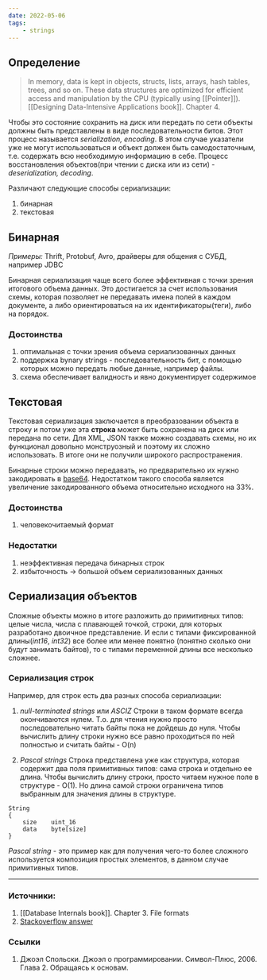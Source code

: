 ```yaml
---
date: 2022-05-06
tags:
    - strings
---
```


## Определение

> In memory, data is kept in objects, structs, lists, arrays, hash tables, trees, and so on. These data structures are optimized for efficient access and manipulation by the CPU (typically using [[Pointer]]). [[Designing Data-Intensive Applications book]]. Chapter 4.


Чтобы это состояние сохранить на диск или передать по сети объекты должны быть представлены в виде последовательности битов. Этот процесс называется *serialization, encoding*. В этом случае указатели уже не могут использоваться и объект должен быть самодостаточным, т.е. содержать всю необходимую информацию в себе. Процесс восстановления объектов(при чтении с диска или из сети) - *deserialization, decoding*. 

Различают следующие способы сериализации:
1. бинарная
1. текстовая

## Бинарная

*Примеры:* Thrift, Protobuf, Avro, драйверы для общения с СУБД, например JDBC

Бинарная сериализация чаще всего более эффективная с точки зрения итогового объема данных. Это достигается за счет использования схемы, которая позволяет не передавать имена полей в каждом документе, а либо ориентироваться на их идентификаторы(теги), либо на порядок.

### Достоинства
1. оптимальная с точки зрения объема сериализованных данных
1. поддержка bynary strings - последовательность бит, с помощью которых можно передать любые данные, например файлы.
1. схема обеспечивает валидность и явно документирует содержимое


## Текстовая

Текстовая сериализация заключается в преобразовании объекта в строку и потом уже эта **строка** может быть сохранена на диск или передана по сети. Для XML, JSON также можно создавать схемы, но их функционал довольно монструозный и поэтому их сложно использовать. В итоге они не получили широкого распространения.

Бинарные строки можно передавать, но предварительно их нужно закодировать в [base64](https://en.wikipedia.org/wiki/Base64). Недостатком такого способа является увеличение закодированного объема относительно исходного на 33%.

### Достоинства
1. человекочитаемый формат

### Недостатки
1. неэффективная передача бинарных строк
1. избыточность -> большой объем сериализованных данных



## Сериализация объектов

Сложные объекты можно в итоге разложить до примитивных типов: целые числа, числа с плавающей точкой, строки, для которых разработано двоичное представление. И если с типами фиксированной длины(_int16_, _int32_) все более или менее понятно (понятно сколько они будут занимать байтов), то с типами переменной длины все несколько сложнее.

### Сериализация строк

Например, для строк есть два разных способа сериализации:

1. _null-terminated strings_ или _ASCIZ_
   Строки в таком формате всегда окончиваются нулем. Т.о. для чтения нужно просто последовательно читать байты пока не дойдешь до нуля. Чтобы вычислить длину строки нужно все равно проходиться по ней полностью и считать байты - O(n)

1. _Pascal strings_
   Строка представлена уже как структура, которая содержит два поля примитивных типов: сама строка и отдельно ее длина. Чтобы вычислить длину строки, просто читаем нужное поле в структуре - O(1). Но длина самой строки ограничена типов выбранным для значения длины в структуре.

```
String
{
    size    uint_16
    data    byte[size]
}
```

*Pascal string* - это пример как для получения чего-то более сложного используется композиция простых элементов, в данном случае примитивных типов.

---

### Источники:
1. [[Database Internals book]]. Chapter 3. File formats
2. [Stackoverflow answer](https://stackoverflow.com/a/3316779/6194366)

### Ссылки
1. Джоэл Спольски. Джоэл о программировании. Символ-Плюс, 2006. Глава 2. Обращаясь к основам.